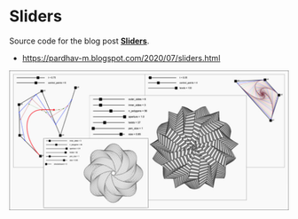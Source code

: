 # Sliders

Source code for the blog post **[Sliders](https://pardhav-m.blogspot.com/2020/07/sliders.html)**.

- https://pardhav-m.blogspot.com/2020/07/sliders.html

![Sliders](sliders.jpg)
